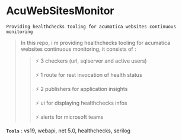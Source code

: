 # AcuWebSitesMonitor
```
Providing healthchecks tooling for acumatica websites continuous monitoring
```

>
> In this repo, i m providing healthchecks tooling for acumatica websites continuous monitoring, it consists of :
>
>> :zap: 3 checkers (url, sqlserver and active users) 
>>
>> :zap: 1 route for rest invocation of health status
>>
>> :zap: 2 publishers for application insights
>>
>> :zap: ui for displaying healthchecks infos
>>
>> :zap: alerts for microsoft teams
>>

**`Tools`** : vs19, webapi, net 5.0, healthchecks, serilog
